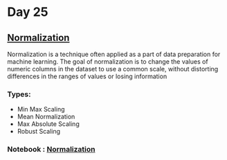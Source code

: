 # Day 25

## [Normalization](https://www.youtube.com/watch?v=eBrGyuA2MIg&list=PLKnIA16_Rmvbr7zKYQuBfsVkjoLcJgxHH&index=25)

Normalization is a technique often applied as a part of data preparation for machine learning. The goal of normalization is to change the values of numeric columns in the dataset to use a common scale, without distorting differences in the ranges of values or losing information

### Types:
- Min Max Scaling
- Mean Normalization
- Max Absolute Scaling
- Robust Scaling

### Notebook : [Normalization](./Code/index.ipynb)